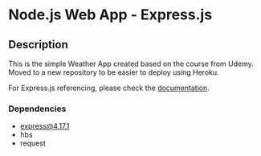 # Node.js Web App - Express.js

## Description

This is the simple Weather App created based on the course from Udemy.
Moved to a new repository to be easier to deploy using Heroku.

For Express.js referencing, please check the [documentation](https://expressjs.com/).


### Dependencies

- express@4.17.1
- hbs
- request